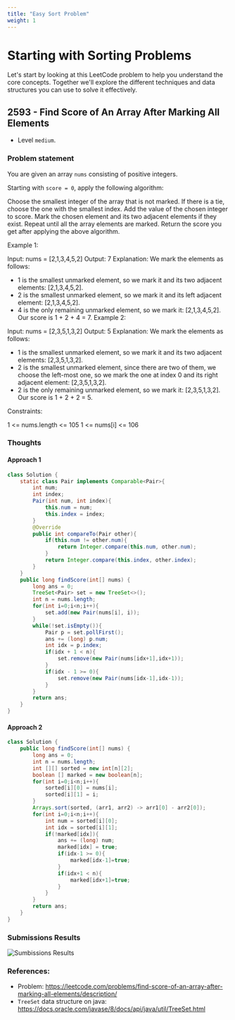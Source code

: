 ```yaml
---
title: "Easy Sort Problem"
weight: 1
---
```

# Starting with Sorting Problems
Let's start by looking at this LeetCode problem to help you understand the core concepts. Together we'll explore the different techniques and data structures you can use to solve it effectively.

## 2593 - Find Score of An Array After Marking All Elements
* Level `medium`.

### Problem statement
You are given an array `nums` consisting of positive integers.

Starting with `score = 0`, apply the following algorithm:

Choose the smallest integer of the array that is not marked. If there is a tie, choose the one with the smallest index.
Add the value of the chosen integer to score.
Mark the chosen element and its two adjacent elements if they exist.
Repeat until all the array elements are marked.
Return the score you get after applying the above algorithm.

Example 1:

Input: nums = [2,1,3,4,5,2]
Output: 7
Explanation: We mark the elements as follows:
- 1 is the smallest unmarked element, so we mark it and its two adjacent elements: [2,1,3,4,5,2].
- 2 is the smallest unmarked element, so we mark it and its left adjacent element: [2,1,3,4,5,2].
- 4 is the only remaining unmarked element, so we mark it: [2,1,3,4,5,2].
Our score is 1 + 2 + 4 = 7.
Example 2:

Input: nums = [2,3,5,1,3,2]
Output: 5
Explanation: We mark the elements as follows:
- 1 is the smallest unmarked element, so we mark it and its two adjacent elements: [2,3,5,1,3,2].
- 2 is the smallest unmarked element, since there are two of them, we choose the left-most one, so we mark the one at index 0 and its right adjacent element: [2,3,5,1,3,2].
- 2 is the only remaining unmarked element, so we mark it: [2,3,5,1,3,2].
Our score is 1 + 2 + 2 = 5.
 

Constraints:

1 <= nums.length <= 105
1 <= nums[i] <= 106

### Thoughts

#### Approach 1
```java
class Solution {
    static class Pair implements Comparable<Pair>{
        int num;
        int index;
        Pair(int num, int index){
            this.num = num;
            this.index = index;
        }
        @Override
        public int compareTo(Pair other){
            if(this.num != other.num){
                return Integer.compare(this.num, other.num);
            }
            return Integer.compare(this.index, other.index);
        }
    }
    public long findScore(int[] nums) {
        long ans = 0;
        TreeSet<Pair> set = new TreeSet<>();
        int n = nums.length;
        for(int i=0;i<n;i++){
            set.add(new Pair(nums[i], i));
        }
        while(!set.isEmpty()){
            Pair p = set.pollFirst();
            ans += (long) p.num;
            int idx = p.index;
            if(idx + 1 < n){
                set.remove(new Pair(nums[idx+1],idx+1));
            }
            if(idx - 1 >= 0){
                set.remove(new Pair(nums[idx-1],idx-1));
            }
        }
        return ans;
    }
}
```

#### Approach 2
```java
class Solution {
    public long findScore(int[] nums) {
        long ans = 0;
        int n = nums.length;
        int [][] sorted = new int[n][2];
        boolean [] marked = new boolean[n];
        for(int i=0;i<n;i++){
            sorted[i][0] = nums[i];
            sorted[i][1] = i;
        }
        Arrays.sort(sorted, (arr1, arr2) -> arr1[0] - arr2[0]);
        for(int i=0;i<n;i++){
            int num = sorted[i][0];
            int idx = sorted[i][1];
            if(!marked[idx]){
                ans += (long) num;
                marked[idx] = true;
                if(idx-1 >= 0){
                    marked[idx-1]=true;
                }
                if(idx+1 < n){
                    marked[idx+1]=true;
                }
            }
        }
        return ans;
    }
}
```

### Submissions Results
![Sumbissions Results](images/searchingAndSorting_EasySortProblem_SubmissionResults_1.PNG)

### References:
* Problem: https://leetcode.com/problems/find-score-of-an-array-after-marking-all-elements/description/
* `TreeSet` data structure on java: https://docs.oracle.com/javase/8/docs/api/java/util/TreeSet.html